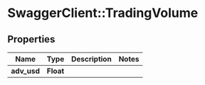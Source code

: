 # SwaggerClient::TradingVolume

## Properties
Name | Type | Description | Notes
------------ | ------------- | ------------- | -------------
**adv_usd** | **Float** |  | 


